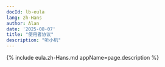 ```yaml
---
docId: lb-eula
lang: zh-Hans
author: Alan
date: '2025-08-07'
title: "使用者协议"
description: "听小机"
---
```


{% include eula.zh-Hans.md appName=page.description %}